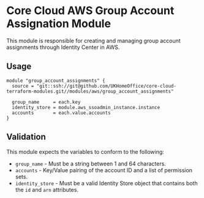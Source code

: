 # Core Cloud AWS Group Account Assignation Module

This module is responsible for creating and managing group account assignments through Identity Center in AWS.

## Usage

```hcl
module "group_account_assignments" {
  source = "git::ssh://git@github.com/UKHomeOffice/core-cloud-terraform-modules.git//modules/aws/group_account_assignments"

  group_name     = each.key
  identity_store = module.aws_ssoadmin_instance.instance
  accounts       = each.value.accounts
}
```

## Validation

This module expects the variables to conform to the following:
- `group_name` - Must be a string between 1 and 64 characters.
- `accounts` - Key/Value pairing of the account ID and a list of permission sets.
- `identity_store` - Must be a valid Identity Store object that contains both the `id` and `arn` attributes.
